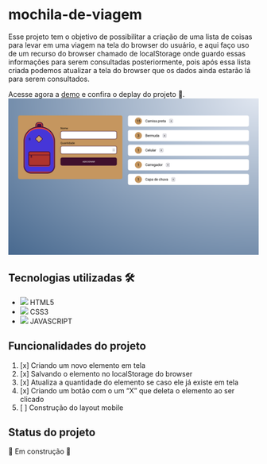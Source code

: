 # mochila-de-viagem
<p>Esse projeto tem o objetivo de possibilitar a criação de uma lista de coisas para  levar em uma viagem na tela do browser do usuário, e aqui faço uso de um recurso
do browser chamado de localStorage onde guardo essas informações para serem consultadas posteriormente, pois após essa lista criada podemos atualizar a tela do
browser que os dados ainda estarão lá para serem consultados.</p>

<p>Acesse agora a <a href="https://mochila-de-viagem-roan.vercel.app/">demo</a> e confira o deplay do projeto 🚀.
<img src="img/proj-mochila.png" alt="Imagem do projeto mochila-de-viagem"></p>

## Tecnologias utilizadas 🛠️
* <img src="https://cdn.jsdelivr.net/gh/devicons/devicon/icons/html5/html5-original.svg" width="30px" /> HTML5
* <img src="https://cdn.jsdelivr.net/gh/devicons/devicon/icons/css3/css3-original.svg" width="30px" /> CSS3
* <img src="https://cdn.jsdelivr.net/gh/devicons/devicon/icons/javascript/javascript-plain.svg" width="30px" /> JAVASCRIPT

## Funcionalidades do projeto
1. [x] Criando  um novo elemento em tela
2. [x] Salvando o elemento no localStorage do browser
3. [x] Atualiza a quantidade do elemento se caso ele já existe em tela
4. [x] Criando um botão com o um “X” que deleta o elemento ao ser clicado
5. [ ] Construção do layout mobile

## Status do projeto
<p>
🚧 Em construção 🚧
</p>
